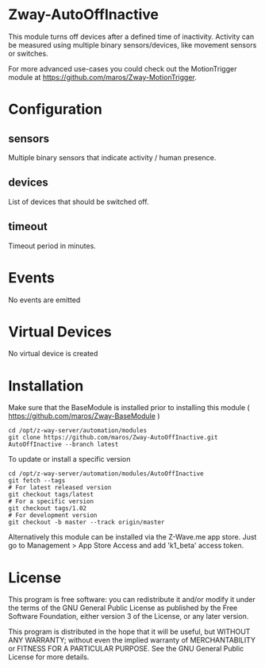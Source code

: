 # Zway-AutoOffInactive

This module turns off devices after a defined time of inactivity. Activity
can be measured using multiple binary sensors/devices, like movement sensors
or switches.

For more advanced use-cases you could check out the MotionTrigger module at
https://github.com/maros/Zway-MotionTrigger.

# Configuration

## sensors

Multiple binary sensors that indicate activity / human presence.

## devices

List of devices that should be switched off.

## timeout

Timeout period in minutes.

# Events

No events are emitted

# Virtual Devices

No virtual device is created

# Installation

Make sure that the BaseModule is installed prior to installing this module 
( https://github.com/maros/Zway-BaseModule )

```shell
cd /opt/z-way-server/automation/modules
git clone https://github.com/maros/Zway-AutoOffInactive.git AutoOffInactive --branch latest
```

To update or install a specific version
```shell
cd /opt/z-way-server/automation/modules/AutoOffInactive
git fetch --tags
# For latest released version
git checkout tags/latest
# For a specific version
git checkout tags/1.02
# For development version
git checkout -b master --track origin/master
```

Alternatively this module can be installed via the Z-Wave.me app store. Just
go to Management > App Store Access and add 'k1_beta' access token.

# License

This program is free software: you can redistribute it and/or modify
it under the terms of the GNU General Public License as published by
the Free Software Foundation, either version 3 of the License, or any 
later version.

This program is distributed in the hope that it will be useful,
but WITHOUT ANY WARRANTY; without even the implied warranty of
MERCHANTABILITY or FITNESS FOR A PARTICULAR PURPOSE. See the
GNU General Public License for more details.
